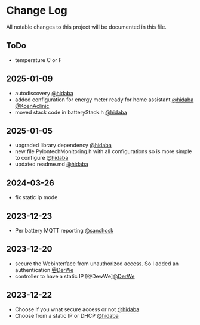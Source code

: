 # Change Log
All notable changes to this project will be documented in this file.

## ToDo
- temperature C or F

## 2025-01-09
- autodiscovery [@hidaba](https://github.com/hidaba)
- added configuration for energy meter ready for home assistant [@hidaba](https://github.com/hidaba) [@KoenAclinic](https://github.com/KoenAclinic)
- moved stack code in batteryStack.h [@hidaba](https://github.com/hidaba)

## 2025-01-05
- upgraded library dependency [@hidaba](https://github.com/hidaba)
- new file PylontechMonitoring.h with all configurations so is more simple  to configure [@hidaba](https://github.com/hidaba)
- updated readme.md [@hidaba](https://github.com/hidaba)
 
## 2024-03-26
- fix static ip mode

## 2023-12-23
- Per battery MQTT reporting [@sanchosk](https://github.com/sanchosk)

## 2023-12-20
- secure the Webinterface from unauthorized access. So I added an authentication [@DerWe](https://github.com/DerWe)
- controller to have a static IP [@DewWe][@DerWe](https://github.com/DerWe)

## 2023-12-22
- Choose if you wnat secure access or not [@hidaba](https://github.com/hidaba)
- Choose from a static IP or DHCP [@hidaba](https://github.com/hidaba)
 

